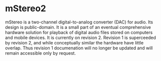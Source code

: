 mStereo2
========

mStereo is a two-channel digital-to-analog converter (DAC) for audio. Its design is public-domain.  It is a small part of an eventual comprehensive hardware solution for playback of digital audio files stored on computers and mobile devices. It is currently on revision 2.  Revision 1 is superceeded by revision 2, and while conceptually similar the hardware have little overlap.  Thus revision 1 documenation will no longer be updated and will remain accessible only by request.  
